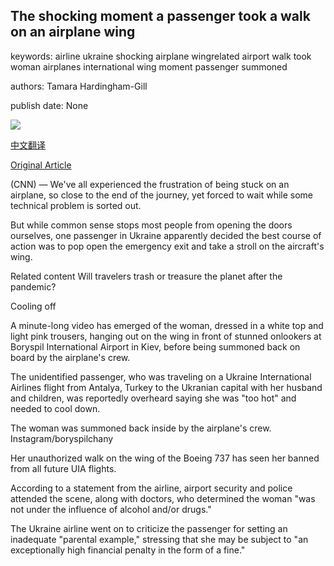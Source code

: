 ## The shocking moment a passenger took a walk on an airplane wing

keywords: airline ukraine shocking airplane wingrelated airport walk took woman airplanes international wing moment passenger summoned

authors: Tamara Hardingham-Gill

publish date: None

![](https://cdn.cnn.com/cnnnext/dam/assets/200904092852-wingwalk2-1-super-tease.jpg)

[中文翻译](The%20shocking%20moment%20a%20passenger%20took%20a%20walk%20on%20an%20airplane%20wing_zh.md)

[Original Article](https://edition.cnn.com/travel/article/passenger-takes-walk-on-airplane-wing/index.html)

(CNN) — We've all experienced the frustration of being stuck on an airplane, so close to the end of the journey, yet forced to wait while some technical problem is sorted out.

But while common sense stops most people from opening the doors ourselves, one passenger in Ukraine apparently decided the best course of action was to pop open the emergency exit and take a stroll on the aircraft's wing.

Related content Will travelers trash or treasure the planet after the pandemic?

Cooling off

A minute-long video has emerged of the woman, dressed in a white top and light pink trousers, hanging out on the wing in front of stunned onlookers at Boryspil International Airport in Kiev, before being summoned back on board by the airplane's crew.

The unidentified passenger, who was traveling on a Ukraine International Airlines flight from Antalya, Turkey to the Ukranian capital with her husband and children, was reportedly overheard saying she was "too hot" and needed to cool down.

The woman was summoned back inside by the airplane's crew. Instagram/boryspilchany

Her unauthorized walk on the wing of the Boeing 737 has seen her banned from all future UIA flights.

According to a statement from the airline, airport security and police attended the scene, along with doctors, who determined the woman "was not under the influence of alcohol and/or drugs."

The Ukraine airline went on to criticize the passenger for setting an inadequate "parental example," stressing that she may be subject to "an exceptionally high financial penalty in the form of a fine."